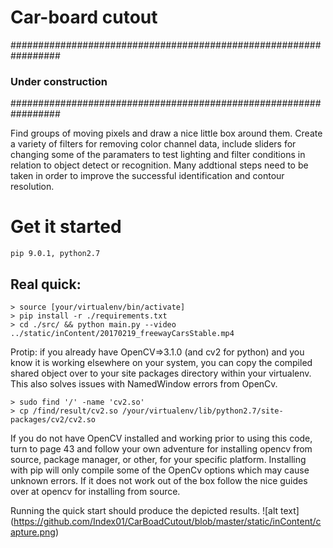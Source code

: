 


# Car-board cutout

#################################################################
### Under construction 
#################################################################

Find groups of moving pixels and draw a nice little box around them. Create a variety of filters for removing color channel data, include sliders for changing some of the paramaters to test lighting and filter conditions in relation to object detect or recognition. Many addtional steps need to be taken in order to improve the successful identification and contour resolution.



# Get it started
    pip 9.0.1, python2.7

## Real quick:
    > source [your/virtualenv/bin/activate]
    > pip install -r ./requirements.txt
    > cd ./src/ && python main.py --video ../static/inContent/20170219_freewayCarsStable.mp4


Protip: if you already have OpenCV=>3.1.0 (and cv2 for python) and you know it is working elsewhere on your system, you can copy the compiled shared object over to your site packages directory within your virtualenv. This also solves issues with NamedWindow errors from OpenCv. 

    > sudo find '/' -name 'cv2.so' 
    > cp /find/result/cv2.so /your/virtualenv/lib/python2.7/site-packages/cv2/cv2.so


If you do not have OpenCV installed and working prior to using this code, turn to page 43 and follow your own adventure for installing opencv from source, package manager, or other, for your specific platform. Installing with pip will only compile some of the OpenCv options which may cause unknown errors. If it does not work out of the box follow the nice guides over at opencv for installing from source.   




Running the quick start should produce the depicted results.
![alt text] (https://github.com/Index01/CarBoadCutout/blob/master/static/inContent/capture.png)

  
